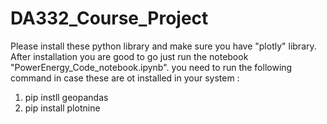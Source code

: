 # DA332_Course_Project

Please install these python library and make sure you have "plotly" library. After installation you are good to go just run the notebook "PowerEnergy_Code_notebook.ipynb".
you need to run the following command in case these are ot installed in your system :
1) pip instll geopandas
2) pip install plotnine
